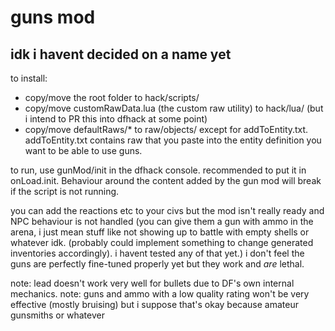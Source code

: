 # guns mod
## idk i havent decided on a name yet

to install:
* copy/move the root folder to hack/scripts/
* copy/move customRawData.lua (the custom raw utility) to hack/lua/ (but i intend to PR this into dfhack at some point)
* copy/move defaultRaws/* to raw/objects/ except for addToEntity.txt. addToEntity.txt contains raw that you paste into the entity definition you want to be able to use guns.

to run, use gunMod/init in the dfhack console. recommended to put it in onLoad.init. Behaviour around the content added by the gun mod will break if the script is not running.

you can add the reactions etc to your civs but the mod isn't really ready and NPC behaviour is not handled (you can give them a gun with ammo in the arena, i just mean stuff like not showing up to battle with empty shells or whatever idk. (probably could implement something to change generated inventories accordingly). i havent tested any of that yet.) i don't feel the guns are perfectly fine-tuned properly yet but they work and *are* lethal.

note: lead doesn't work very well for bullets due to DF's own internal mechanics.
note: guns and ammo with a low quality rating won't be very effective (mostly bruising) but i suppose that's okay because amateur gunsmiths or whatever
